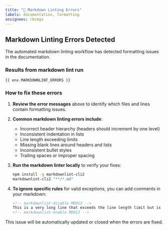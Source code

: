 ```yaml
---
title: "📝 Markdown Linting Errors"
labels: documentation, formatting
assignees: rbcmgs
---
```


## Markdown Linting Errors Detected

The automated markdown linting workflow has detected formatting issues in the documentation.

### Results from markdown lint run

```plaintext
{{ env.MARKDOWNLINT_ERRORS }}
```

### How to fix these errors

1. **Review the error messages** above to identify which files and lines contain formatting issues.

2. **Common markdown linting errors include**:
   - Incorrect header hierarchy (headers should increment by one level)
   - Inconsistent indentation in lists
   - Line length exceeding limits
   - Missing blank lines around headers and lists
   - Inconsistent bullet styles
   - Trailing spaces or improper spacing

3. **Run the markdown linter locally** to verify your fixes:

   ```bash
   npm install -g markdownlint-cli2
   markdownlint-cli2 "**/*.md"
   ```

4. **To ignore specific rules** for valid exceptions, you can add comments in your markdown:

   ```markdown
   <!-- markdownlint-disable MD013 -->
   This is a very long line that exceeds the line length limit but is allowed because we disabled the rule.
   <!-- markdownlint-enable MD013 -->
   ```

This issue will be automatically updated or closed when the errors are fixed.
